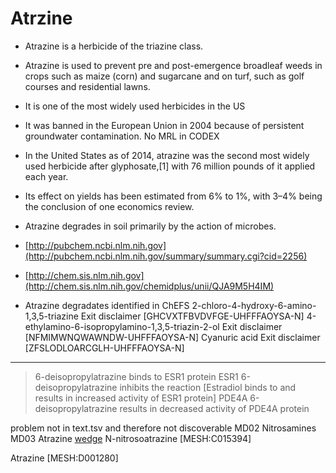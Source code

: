 
# Atrzine

- Atrazine is a herbicide of the triazine class. 
- Atrazine is used to prevent pre and post-emergence broadleaf weeds in crops such as maize (corn) and sugarcane and on turf, such as golf courses and residential lawns.
- It is one of the most widely used herbicides in the US
- It was banned in the European Union in 2004 because of persistent groundwater contamination.
  No MRL in CODEX
- In the United States as of 2014, atrazine was the second most widely used herbicide after glyphosate,[1] with 76 million pounds of it applied each year.
- Its effect on yields has been estimated from 6% to 1%, with 3–4% being the conclusion of one economics review.
- Atrazine degrades in soil primarily by the action of microbes.

- [http://pubchem.ncbi.nlm.nih.gov](http://pubchem.ncbi.nlm.nih.gov/summary/summary.cgi?cid=2256)
- [http://chem.sis.nlm.nih.gov](http://chem.sis.nlm.nih.gov/chemidplus/unii/QJA9M5H4IM)

- Atrazine degradates identified in ChEFS
  2-chloro-4-hydroxy-6-amino-1,3,5-triazine Exit disclaimer [GHCVXTFBVDVFGE-UHFFFAOYSA-N]
  4-ethylamino-6-isopropylamino-1,3,5-triazin-2-ol Exit disclaimer [NFMIMWNQWAWNDW-UHFFFAOYSA-N]
  Cyanuric acid Exit disclaimer [ZFSLODLOARCGLH-UHFFFAOYSA-N]

---

>6-deisopropylatrazine binds to ESR1 protein
>ESR1 	6-deisopropylatrazine inhibits the reaction [Estradiol binds to and results in increased activity of ESR1 protein]
>PDE4A 	6-deisopropylatrazine results in decreased activity of PDE4A protein

problem	not in text.tsv and therefore not discoverable
  MD02	Nitrosamines
  MD03	Atrazine
  [wedge](https://wedge.ontomatica.io/ChEMATIC_-_19-09-06/Wedge?q=facet_MD02:68109733&index=228)
  N-nitrosoatrazine [MESH:C015394]

Atrazine [MESH:D001280]


